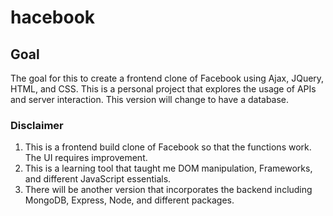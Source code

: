 # hacebook

## Goal
The goal for this to create a frontend clone of Facebook using Ajax, JQuery, HTML, and CSS.
This is a personal project that explores the usage of APIs and server interaction. This version
will change to have a database.

### Disclaimer
  1. This is a frontend build clone of Facebook so that the functions work. The UI requires improvement.
  2. This is a learning tool that taught me DOM manipulation, Frameworks, and different JavaScript essentials.
  3. There will be another version that incorporates the backend including MongoDB, Express, Node, and different packages.
